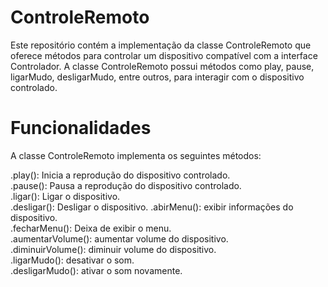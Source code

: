 # ControleRemoto
Este repositório contém a implementação da classe ControleRemoto que oferece métodos 
para controlar um dispositivo compatível com a interface Controlador. A classe ControleRemoto
possui métodos como play, pause, ligarMudo, desligarMudo, entre outros, para interagir com o
dispositivo controlado.

# Funcionalidades

A classe ControleRemoto implementa os seguintes métodos:

.play(): Inicia a reprodução do dispositivo controlado.\
.pause(): Pausa a reprodução do dispositivo controlado.\
.ligar(): Ligar o dispositivo.\
.desligar(): Desligar o dispositivo.
.abirMenu(): exibir informações do dispositivo.\
.fecharMenu(): Deixa de exibir o menu.\
.aumentarVolume(): aumentar volume do dispositivo.\
.diminuirVolume(): diminuir volume do dispositivo.\
.ligarMudo(): desativar o som.\
.desligarMudo(): ativar o som novamente.
